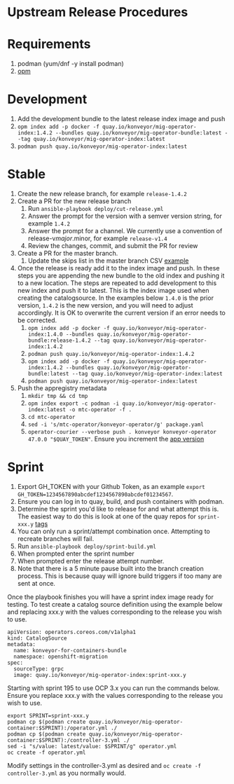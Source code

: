 # Upstream Release Procedures
# Requirements
1. podman (yum/dnf -y install podman)
1. [opm](https://github.com/operator-framework/operator-registry)

# Development
1. Add the development bundle to the latest release index image and push
  1. `opm index add -p docker -f quay.io/konveyor/mig-operator-index:1.4.2 --bundles quay.io/konveyor/mig-operator-bundle:latest --tag quay.io/konveyor/mig-operator-index:latest`
  1. `podman push quay.io/konveyor/mig-operator-index:latest`

# Stable
1. Create the new release branch, for example `release-1.4.2`
1. Create a PR for the new release branch
   1. Run `ansible-playbook deploy/cut-release.yml`
   1. Answer the prompt for the version with a semver version string, for example `1.4.2`
   1. Answer the prompt for a channel. We currently use a convention of release-v$major.$minor, for example `release-v1.4`
   1. Review the changes, commit, and submit the PR for review
1. Create a PR for the master branch.
   1. Update the skips list in the master branch CSV [example](https://github.com/konveyor/mig-operator/pull/460)
1. Once the release is ready add it to the index image and push. In these steps you are appending the new bundle to the old index and pushing it to a new location. The steps are repeated to add development to this new index and push it to latest. This is the index image used when creating the catalogsource. In the examples below `1.4.0` is the prior version, `1.4.2` is the new version, and you will need to adjust accordingly. It is OK to overwrite the current version if an error needs to be corrected.
   1. `opm index add -p docker -f quay.io/konveyor/mig-operator-index:1.4.0 --bundles quay.io/konveyor/mig-operator-bundle:release-1.4.2 --tag quay.io/konveyor/mig-operator-index:1.4.2`
   1. `podman push quay.io/konveyor/mig-operator-index:1.4.2`
   1. `opm index add -p docker -f quay.io/konveyor/mig-operator-index:1.4.2 --bundles quay.io/konveyor/mig-operator-bundle:latest --tag quay.io/konveyor/mig-operator-index:latest`
   1. `podman push quay.io/konveyor/mig-operator-index:latest`
1. Push the appregistry metadata
   1. `mkdir tmp && cd tmp`
   1. `opm index export -c podman -i quay.io/konveyor/mig-operator-index:latest -o mtc-operator -f .`
   1. `cd mtc-operator`
   1. `sed -i 's/mtc-operator/konveyor-operator/g' package.yaml`
   1. `operator-courier --verbose push . konveyor konveyor-operator 47.0.0 "$QUAY_TOKEN"`. Ensure you increment the [app version](https://quay.io/application/konveyor/konveyor-operator)

# Sprint
1. Export GH_TOKEN with your Github Token, as an example `export GH_TOKEN=1234567890abcdef1234567890abcdef01234567`.
1. Ensure you can log in to quay, build, and push containers with podman.
1. Determine the sprint you'd like to release for and what attempt this is. The easiest way to do this is look at one of the quay repos for `sprint-xxx.y` [tags](https://quay.io/repository/konveyor/mig-operator-container?tab=tags)
1. You can only run a sprint/attempt combination once. Attempting to recreate branches will fail.
1. Run `ansible-playbook deploy/sprint-build.yml`
1. When prompted enter the sprint number
1. When prompted enter the release attempt number.
1. Note that there is a 5 minute pause built into the branch creation process. This is because quay will ignore build triggers if too many are sent at once.

Once the playbook finishes you will have a sprint index image ready for testing. To test create a catalog source definition using the example below and replacing xxx.y with the values corresponding to the release you wish to use.
```
apiVersion: operators.coreos.com/v1alpha1
kind: CatalogSource
metadata:
  name: konveyor-for-containers-bundle
  namespace: openshift-migration
spec:
  sourceType: grpc
  image: quay.io/konveyor/mig-operator-index:sprint-xxx.y
```

Starting with sprint 195 to use OCP 3.x you can run the commands below. Ensure you replace xxx.y with the values corresponding to the release you wish to use.
```
export SPRINT=sprint-xxx.y
podman cp $(podman create quay.io/konveyor/mig-operator-container:$SPRINT):/operator.yml ./
podman cp $(podman create quay.io/konveyor/mig-operator-container:$SPRINT):/controller-3.yml ./
sed -i "s/value: latest/value: $SPRINT/g" operator.yml
oc create -f operator.yml
```

Modify settings in the controller-3.yml as desired and `oc create -f controller-3.yml` as you normally would.
